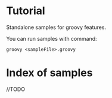 Tutorial
========

Standalone samples for groovy features.

You can run samples with command:
```
groovy <sampleFile>.groovy
```

# Index of samples #
//TODO
